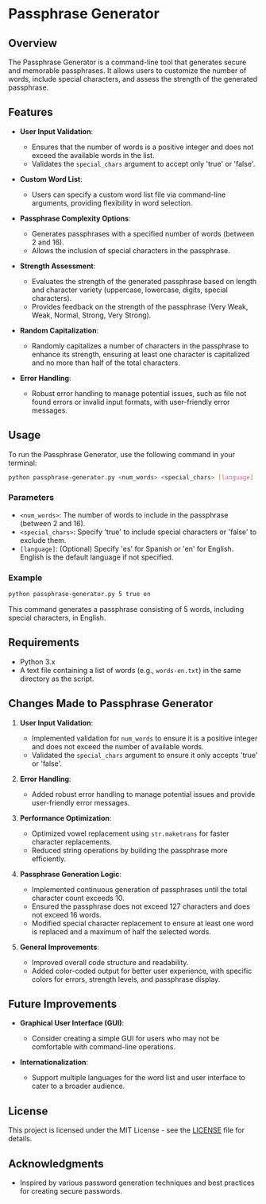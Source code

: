 # Passphrase Generator

## Overview

The Passphrase Generator is a command-line tool that generates secure and memorable passphrases. It allows users to customize the number of words, include special characters, and assess the strength of the generated passphrase.

## Features

- **User Input Validation**: 
  - Ensures that the number of words is a positive integer and does not exceed the available words in the list.
  - Validates the `special_chars` argument to accept only 'true' or 'false'.

- **Custom Word List**: 
  - Users can specify a custom word list file via command-line arguments, providing flexibility in word selection.

- **Passphrase Complexity Options**:
  - Generates passphrases with a specified number of words (between 2 and 16).
  - Allows the inclusion of special characters in the passphrase.

- **Strength Assessment**:
  - Evaluates the strength of the generated passphrase based on length and character variety (uppercase, lowercase, digits, special characters).
  - Provides feedback on the strength of the passphrase (Very Weak, Weak, Normal, Strong, Very Strong).

- **Random Capitalization**: 
  - Randomly capitalizes a number of characters in the passphrase to enhance its strength, ensuring at least one character is capitalized and no more than half of the total characters.

- **Error Handling**: 
  - Robust error handling to manage potential issues, such as file not found errors or invalid input formats, with user-friendly error messages.

## Usage

To run the Passphrase Generator, use the following command in your terminal:

```bash
python passphrase-generator.py <num_words> <special_chars> [language]
```

### Parameters

- `<num_words>`: The number of words to include in the passphrase (between 2 and 16).
- `<special_chars>`: Specify 'true' to include special characters or 'false' to exclude them.
- `[language]`: (Optional) Specify 'es' for Spanish or 'en' for English. English is the default language if not specified.

### Example

```bash
python passphrase-generator.py 5 true en
```

This command generates a passphrase consisting of 5 words, including special characters, in English.

## Requirements

- Python 3.x
- A text file containing a list of words (e.g., `words-en.txt`) in the same directory as the script.

## Changes Made to Passphrase Generator

1. **User Input Validation**:
   - Implemented validation for `num_words` to ensure it is a positive integer and does not exceed the number of available words.
   - Validated the `special_chars` argument to ensure it only accepts 'true' or 'false'.

2. **Error Handling**:
   - Added robust error handling to manage potential issues and provide user-friendly error messages.

3. **Performance Optimization**:
   - Optimized vowel replacement using `str.maketrans` for faster character replacements.
   - Reduced string operations by building the passphrase more efficiently.

4. **Passphrase Generation Logic**:
   - Implemented continuous generation of passphrases until the total character count exceeds 10.
   - Ensured the passphrase does not exceed 127 characters and does not exceed 16 words.
   - Modified special character replacement to ensure at least one word is replaced and a maximum of half the selected words.

5. **General Improvements**:
   - Improved overall code structure and readability.
   - Added color-coded output for better user experience, with specific colors for errors, strength levels, and passphrase display.

## Future Improvements

- **Graphical User Interface (GUI)**: 
  - Consider creating a simple GUI for users who may not be comfortable with command-line operations.

- **Internationalization**: 
  - Support multiple languages for the word list and user interface to cater to a broader audience.

## License

This project is licensed under the MIT License - see the [LICENSE](LICENSE) file for details.

## Acknowledgments

- Inspired by various password generation techniques and best practices for creating secure passwords.
